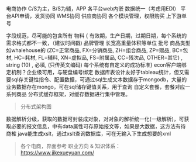 电商协作
C/S为主，B/S为辅，APP
各平台web内嵌
数据统一（考虑用EDI）
平台API申请，发货协同
WMS协同
供应商协同
各个模块管理，权限购买
上下游单号


字段规范，尽可能的包含所有
物料 {
有效期，生产日期，过期日期，每个系统的需求格式都不一致，（建议时间戳)
品牌管理
长宽高重量体积等单位
批号
商品类型
如whalehouse的 (ZC=正常商品, FX=分销商品, ZH=组合商品, ZP=赠品, BC=包材, HC=耗材, FL=辅料, XN=虚拟品, FS=附属品, CC=残次品, OTHER=其它) , string (10) , 必填,  (只传英文编码)
每个系统有自定义的成功标准}
econ客户端绑定机制？企业级可用，与硬盘编号绑定
数据库表设计友好于tableau统计，但又需要sql存关键性指令、配置数据，可通过sql生成文本数据存于mongodb，大量的业务数据存在mongo，可在sql储存键值关系，用于查询
自定义套餐，套餐对应一系列商品
分布式缓存框架，对缓存数据进行集中管理。

>分布式架构图

数据解析分级，获取的数据可封装成对象，对对象的解析统一化(一级解析)，可获取必要的报文信息，中有data属性可存原始报文等，如果是大数据，这方法有待商榷
java能生成xslt，通过xslt查询数据库，可在无输入下生成想要的xml

>各个电商，界面参考 职业方向 & 知识体系：https://www.jikexueyuan.com/